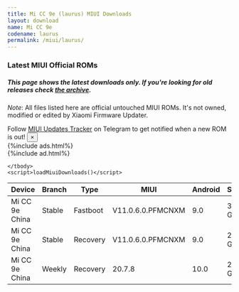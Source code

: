 ```yaml
---
title: Mi CC 9e (laurus) MIUI Downloads
layout: download
name: Mi CC 9e
codename: laurus
permalink: /miui/laurus/
---
```

### Latest MIUI Official ROMs
##### This page shows the latest downloads only. If you're looking for old releases check [the archive](/archive/miui/laurus/).
*Note*: All files listed here are official untouched MIUI ROMs. It's not owned, modified or edited by Xiaomi Firmware Updater.

<div class="alert alert-primary alert-dismissible fade show" role="alert">
    Follow <a href="https://t.me/MIUIUpdatesTracker" class="alert-link">MIUI Updates Tracker</a> on Telegram to get notified when a new ROM is out!
    <button type="button" class="close" data-dismiss="alert" aria-label="Close">
        <span aria-hidden="true">&times;</span>
    </button>
</div>
{%include ads.html%}
<div class="table-responsive-md" id="table-wrapper">
{%include ad.html%}
<table id="miui" class="display dt-responsive compact table table-striped table-hover table-sm">
    <thead class="thead-dark">
        <tr>
            <th data-ref="device">Device</th>
            <th data-ref="branch">Branch</th>
            <th data-ref="type">Type</th>
            <th data-ref="miui">MIUI</th>
            <th data-ref="android">Android</th>
            <th data-ref="size">Size</th>
            <th data-ref="size">Date</th>
            <th data-ref="link">Link</th>
        </tr>
    </thead>
    <tbody>
    <tr><td>Mi CC 9e China</td><td>Stable</td><td>Fastboot</td><td>V11.0.6.0.PFMCNXM</td><td>9.0</td><td>3.2 GB</td><td>2020-06-12</td><td><a href="/miui/laurus/stable/V11.0.6.0.PFMCNXM/">Download</a></td></tr>
<tr><td>Mi CC 9e China</td><td>Stable</td><td>Recovery</td><td>V11.0.6.0.PFMCNXM</td><td>9.0</td><td>2.2 GB</td><td>2020-06-22</td><td><a href="/miui/laurus/stable/V11.0.6.0.PFMCNXM/">Download</a></td></tr>
<tr><td>Mi CC 9e China</td><td>Weekly</td><td>Recovery</td><td>20.7.8</td><td>10.0</td><td>2.5 GB</td><td>2020-07-08</td><td><a href="/miui/laurus/weekly/20.7.8/">Download</a></td></tr>

    </tbody>
    <script>loadMiuiDownloads()</script>
</table>
</div>
